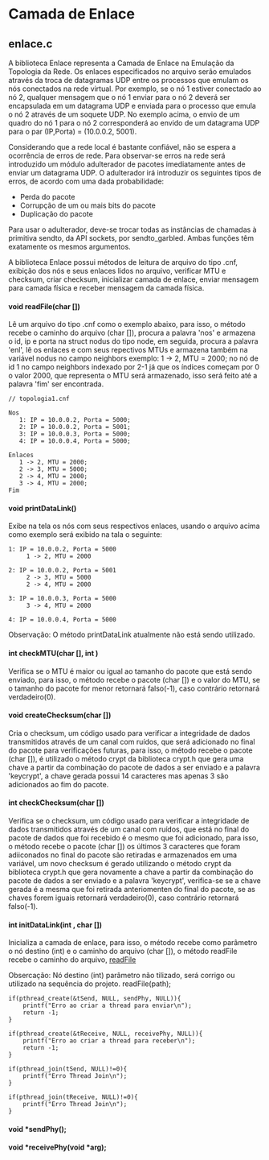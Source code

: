 Camada de Enlace
================

## enlace.c

A biblioteca Enlace representa a Camada de Enlace na Emulação da Topologia da Rede. Os enlaces especificados no arquivo serão emulados através da troca de datagramas UDP entre os processos que emulam os nós conectados na rede virtual. Por exemplo, se o nó 1 estiver conectado ao  nó 2, qualquer mensagem que o nó 1 enviar para o nó 2 deverá ser encapsulada em um datagrama UDP e enviada para o processo que emula o nó 2 através de um soquete UDP. No exemplo acima, o envio de um quadro do nó 1 para o nó 2 corresponderá ao envido de um datagrama UDP para o par (IP,Porta) = (10.0.0.2, 5001).

Considerando que a rede local é bastante confiável, não se espera a ocorrência de erros de rede. Para observar-se erros na rede será introduzido um módulo adulterador de pacotes imediatamente antes de enviar um datagrama UDP. O adulterador irá introduzir os seguintes tipos de erros, de acordo com uma dada probabilidade:
- Perda do pacote
- Corrupção de um ou mais bits do pacote
- Duplicação do pacote

Para usar o adulterador, deve-se trocar todas as instâncias de chamadas à primitiva sendto, da API sockets, por sendto_garbled. Ambas funções têm exatamente os mesmos argumentos.

A biblioteca Enlace possui métodos de leitura de arquivo do tipo .cnf, exibição dos nós e seus enlaces lidos no arquivo, verificar MTU e checksum, criar checksum, inicializar camada de enlace, enviar mensagem para camada física e receber mensagem da camada física.

#### void readFile(char [])
Lê um arquivo do tipo .cnf como o exemplo abaixo, para isso, o método recebe o caminho do arquivo (char []), procura a palavra 'nos' e armazena o id, ip e porta na struct nodus do tipo node, em seguida, procura a palavra 'enl', lê os enlaces e com seus repectivos MTUs e armazena também na variável nodus no campo neighbors exemplo: 1 -> 2, MTU = 2000; no nó de id 1 no campo neighbors indexado por 2-1 já que os índices começam por 0 o valor 2000, que representa o MTU será armazenado, isso será feito até a palavra 'fim' ser encontrada. 
```text
// topologia1.cnf

Nos
   1: IP = 10.0.0.2, Porta = 5000;
   2: IP = 10.0.0.2, Porta = 5001;
   3: IP = 10.0.0.3, Porta = 5000;
   4: IP = 10.0.0.4, Porta = 5000;

Enlaces
   1 -> 2, MTU = 2000;
   2 -> 3, MTU = 5000;
   2 -> 4, MTU = 2000;
   3 -> 4, MTU = 2000;
Fim 
```

#### void printDataLink()
Exibe na tela os nós com seus respectivos enlaces, usando o arquivo acima como exemplo será exibido na tala o seguinte:
```text
1: IP = 10.0.0.2, Porta = 5000
     1 -> 2, MTU = 2000

2: IP = 10.0.0.2, Porta = 5001
     2 -> 3, MTU = 5000
     2 -> 4, MTU = 2000

3: IP = 10.0.0.3, Porta = 5000
     3 -> 4, MTU = 2000

4: IP = 10.0.0.4, Porta = 5000

```
Observação: O método printDataLink atualmente não está sendo utilizado.

#### int  checkMTU(char [], int )
Verifica se o MTU é maior ou igual ao tamanho do pacote que está sendo enviado, para isso, o método recebe o pacote (char []) e o valor do MTU, se o tamanho do pacote for menor retornará falso(-1), caso contrário retornará verdadeiro(0).

#### void createChecksum(char [])
Cria o checksum, um código usado para verificar a integridade de dados transmitidos através de um canal com ruídos, que será adicionado no final do pacote para verificações futuras, para isso, o método recebe o pacote (char []), é utilizado o método crypt da biblioteca crypt.h que gera uma chave a partir da combinação do pacote de dados a ser enviado e a palavra 'keycrypt', a chave gerada possui 14 caracteres mas apenas 3 são adicionados ao fim do pacote.

#### int  checkChecksum(char [])
Verifica se o checksum, um código usado para verificar a integridade de dados transmitidos através de um canal com ruídos, que está no final do pacote de dados que foi recebido é o mesmo que foi adicionado, para isso, o método recebe o pacote (char [])  os últimos 3 caracteres que foram adiiconados no final do pacote são retiradas e armazenados em uma variável, um novo checksum é gerado utilizando o método crypt da biblioteca crypt.h que gera novamente a chave a partir da combinação do pacote de dados a ser enviado e a palavra 'keycrypt', verifica-se se a chave gerada é a mesma que foi retirada anteriomenten do final do pacote, se as chaves forem iguais retornará verdadeiro(0), caso contrário retornará falso(-1).

#### int  initDataLink(int , char [])
Inicializa a camada de enlace, para isso, o método recebe como parâmetro o nó destino (int) e o caminho do arquivo (char []), o método readFile recebe o caminho do arquivo, [readFile](https://github.com/nathiamarrafon/Redes-B-2015/tree/master/Enlace#void-readfilechar-)

Obsercação: Nó destino (int) parâmetro não tilizado, será corrigo ou utilizado na sequência do projeto.
	readFile(path);



	if(pthread_create(&tSend, NULL, sendPhy, NULL)){
		printf("Erro ao criar a thread para enviar\n");
		return -1;
	}

	if(pthread_create(&tReceive, NULL, receivePhy, NULL)){
		printf("Erro ao criar a thread para receber\n");
		return -1;
	}

	if(pthread_join(tSend, NULL)!=0){
		printf("Erro Thread Join\n");
	}

	if(pthread_join(tReceive, NULL)!=0){
		printf("Erro Thread Join\n");
	}


#### void *sendPhy();
#### void *receivePhy(void *arg);